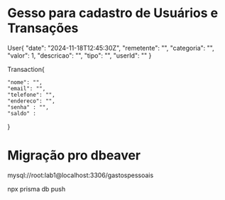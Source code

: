 # Gesso para cadastro de Usuários e Transações

User{
    "date": "2024-11-18T12:45:30Z",
    "remetente": "",
    "categoria": "",
    "valor": 1,
    "descricao": "",
    "tipo": "",
    "userId": ""
}

Transaction{
    
    "nome": "",
    "email": "",
    "telefone": "",
    "endereco": "",
    "senha" : "",
    "saldo" : 
    
}


# Migração pro dbeaver

mysql://root:lab1@localhost:3306/gastospessoais

npx prisma db push